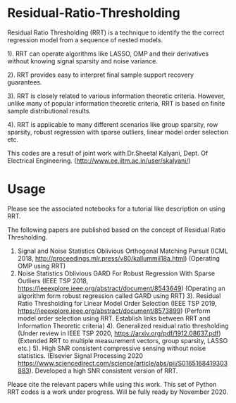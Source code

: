 # Residual-Ratio-Thresholding

Residual Ratio Thresholding  (RRT) is a technique to identify the the correct regression model from a sequence of  nested models.  

1). RRT can operate algorithms like LASSO, OMP and their derivatives without knowing signal sparsity and noise variance. 

2). RRT  provides easy to interpret final sample support recovery guarantees. 

3). RRT is closely related to various information theoretic criteria. However, unlike many of popular information theoretic criteria, RRT is based on finite sample distributional results. 

4). RRT is applicable to many different scenarios like group sparsity, row sparsity, robust regression with sparse outliers, linear model order selection etc. 

This codes are a result of joint work with Dr.Sheetal Kalyani, Dept. Of Electrical Engineering. (http://www.ee.iitm.ac.in/user/skalyani/)

# Usage 
Please see the associated notebooks for a tutorial like description on using RRT. 

The following papers are published based on the concept of Residual Ratio Thresholding. 

1. Signal and Noise Statistics Oblivious Orthogonal Matching Pursuit (ICML 2018, http://proceedings.mlr.press/v80/kallummil18a.html) (Operating OMP using RRT)
2. Noise Statistics Oblivious GARD For Robust Regression With Sparse Outliers (IEEE TSP 2018, https://ieeexplore.ieee.org/abstract/document/8543649) (Operating an algorithm form robust regression called GARD using RRT)
3). Residual Ratio Thresholding for Linear Model Order Selection (IEEE TSP  2019, https://ieeexplore.ieee.org/abstract/document/8573899) (Perform model order selection using RRT. Establish links between RRT and Information Theoretic criteria)
4). Generalized residual ratio thresholding (Under review in IEEE TSP 2020, https://arxiv.org/pdf/1912.08637.pdf) (Extended RRT to multiple measurement vectors, group sparsity, LASSO etc.)
5). High SNR consistent compressive sensing without noise statistics. (Elsevier Signal Processing 2020 https://www.sciencedirect.com/science/article/abs/pii/S0165168419303883). Developed a high SNR consistent version of RRT. 

Please cite the relevant papers while using this work. This set of Python RRT codes is a work under progress. Will be fully ready by November 2020. 

